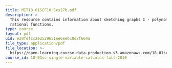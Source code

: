 ```yaml
---
title: MIT18_01SCF10_Ses27b.pdf
description: >-
  This resource contains information about sketching graphs I - polynomials and
  rational functions.
type: course
layout: pdf
uid: e30fefcc2e2529651ee6eebc8d7f664a
file_type: application/pdf
file_location: >-
  https://open-learning-course-data-production.s3.amazonaws.com/18-01sc-single-variable-calculus-fall-2010/e30fefcc2e2529651ee6eebc8d7f664a_MIT18_01SCF10_Ses27b.pdf
course_id: 18-01sc-single-variable-calculus-fall-2010
---
```

